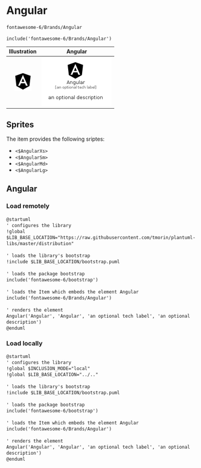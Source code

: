 # Angular


```text
fontawesome-6/Brands/Angular
```

```text
include('fontawesome-6/Brands/Angular')
```



| Illustration | Angular |
| :---: | :---: |
| ![illustration for Illustration](../../fontawesome-6/Brands/Angular.png) | ![illustration for Angular](../../fontawesome-6/Brands/Angular.Local.png) |



## Sprites
The item provides the following sriptes:

- `<$AngularXs>`
- `<$AngularSm>`
- `<$AngularMd>`
- `<$AngularLg>`





## Angular

### Load remotely
```plantuml
@startuml
' configures the library
!global $LIB_BASE_LOCATION="https://raw.githubusercontent.com/tmorin/plantuml-libs/master/distribution"

' loads the library's bootstrap
!include $LIB_BASE_LOCATION/bootstrap.puml

' loads the package bootstrap
include('fontawesome-6/bootstrap')

' loads the Item which embeds the element Angular
include('fontawesome-6/Brands/Angular')

' renders the element
Angular('Angular', 'Angular', 'an optional tech label', 'an optional description')
@enduml
```

### Load locally
```plantuml
@startuml
' configures the library
!global $INCLUSION_MODE="local"
!global $LIB_BASE_LOCATION="../.."

' loads the library's bootstrap
!include $LIB_BASE_LOCATION/bootstrap.puml

' loads the package bootstrap
include('fontawesome-6/bootstrap')

' loads the Item which embeds the element Angular
include('fontawesome-6/Brands/Angular')

' renders the element
Angular('Angular', 'Angular', 'an optional tech label', 'an optional description')
@enduml
```

